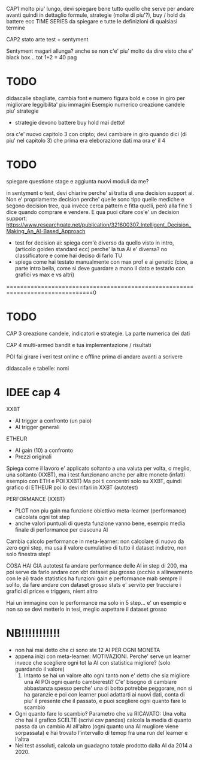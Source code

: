 CAP1
molto piu' lungo, devi spiegare bene tutto quello che serve per andare avanti quindi in dettaglio formule,
strategie (molte di piu'?), buy / hold da battere ecc
TIME SERIES da spiegare e tutte le definizioni di qualsiasi termine

CAP2
stato arte test + sentyment

Sentyment magari allunga? anche se non c'e' piu' molto da dire visto che e' black box...
tot 1+2 = 40 pag


# TODO
didascalie sbagliate, cambia font e numero figura
bold e cose in giro per migliorare leggibilita'
piu immagini
Esempio numerico creazione candele
piu' strategie

- strategie devono battere buy hold mai detto!

ora c'e' nuovo capitolo 3 con cripto; devi cambiare in giro quando dici (di piu' nel capitolo 3) che prima era eleborazione dati ma ora e' il 4


# TODO
spiegare questione stage e aggiunta nuovi moduli da me?

in sentyment o test, devi chiarire perche' si tratta di una decision support ai.
Non e' propriamente decision perche' quelle sono tipo quelle mediche e segono decision tree, qua invece cerca pattern
e fitta quelli, però alla fine ti dice quando comprare e vendere.
E qua puoi citare cos'e' un decision support: https://www.researchgate.net/publication/321600307_Intelligent_Decision_Making_An_AI-Based_Approach

- test for decision ai:
  spiega com'è diverso da quello visto in intro, (articolo golden standard ecc)
  perche' la tua Ai e' diversa? no classificatore
  e come hai deciso di farlo TU
- spiega come hai testato manualmente con max prof e ai genetic
  (cioe, a parte intro bella, come si deve guardare a mano il dato e testarlo 
   con grafici vs max e vs altri)

===============================================================================0
# TODO
CAP 3 creazione candele, indicatori e strategie. La parte numerica dei dati

CAP 4 multi-armed bandit e tua implementazione / risultati

POI fai girare i veri test online e offline prima di andare avanti a scrivere

didascalie e tabelle: nomi


# IDEE cap 4

XXBT
- AI trigger a confronto (un paio)
- AI trigger generali

ETHEUR
- AI gain (10) a confronto
- Prezzi originali

Spiega come il lavoro e' applicato soltanto a una valuta per volta, o meglio, una soltanto (XXBT), ma i test 
funzionano anche per altre monete (infatti esempio con ETH e POI XXBT)
Ma poi ti concentri solo su XXBT, quindi grafico di ETHEUR poi lo devi rifari in XXBT (autotest)

PERFORMANCE (XXBT)
- PLOT non piu gain ma funzione obiettivo meta-learner (performance) calcolata ogni tot step
- anche valori puntuali di questa funzione vanno bene, esempio media finale di performance per ciascuna AI

Cambia calcolo performance in meta-learner: non calcolare di nuovo da zero ogni step, ma usa il valore cumulativo di tutto il dataset indietro, non solo finestra step!



COSA HAI GIA
autotest fa andare performance delle AI in step di 200, ma poi serve da farlo andare con xbt dataset piu grosso (occhio a allineamento con le ai)
  trade statistics ha funzioni gain e performance
mab sempre il solito, da fare andare con dataset grosso
stats e' servito per tracciare i grafici di prices e triggers, nient altro


Hai un immagine con le performance ma solo in 5 step... e' un esempio e non so se devi metterlo in tesi, meglio aspettare il dataset grosso







NB!!!!!!!!!!!
=============
- non hai mai detto che ci sono ste 12 AI PER OGNI MONETA
- appena inizi con meta-learner: MOTIVAZIONI. Perche' serve un learner invece che scegliere ogni tot
  la AI con statistica migliore? (solo guardando il valore)
  1) Intanto se hai un valore alto ogni tanto non e' detto che sia migliore una AI
     POi ogni quanto cambieresti? C'e' bisogno di cambiare abbastanza spesso perche' una di botto potrebbe peggorare, non si ha garanzie
     e poi con learner puoi adattarti ai nuovi dati, conta di piu' il presente che il passato, e puoi scegliere ogni quanto fare lo scambio
- Ogni quanto fare lo scambio? 
  Parametro che va RICAVATO: Una volta che hai il grafico SCELTE (scrivi csv pandas) calcola la media di quanto passa da un cambio AI all'altro
  (ogni quanto una AI mugliore viene sorpassata) e hai trovato l'intervallo di temop fra una run del learner e l'altra
- Nei test assoluti, calcola un guadagno totale prodotto dalla AI da 2014 a 2020.

